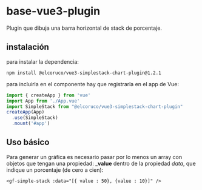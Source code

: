 # base-vue3-plugin
Plugin que dibuja una barra horizontal de stack de porcentaje.

## instalación
para instalar la dependencia:

```
npm install @elcoruco/vue3-simplestack-chart-plugin@1.2.1
```

para incluirla en el componente hay que registrarla en el app de Vue:

```js
import { createApp } from 'vue'
import App from './App.vue'
import SimpleStack from "@elcoruco/vue3-simplestack-chart-plugin"
createApp(App)
  .use(SimpleStack)
  .mount('#app')
```

## Uso básico
Para generar un gráfica es necesario pasar por lo menos un array con objetos que tengan una propiedad: ___value__ dentro de la propiedad _data_, que indique un porcentaje (de cero a cien):

```vue
<gf-simple-stack :data="[{ value : 50}, {value : 10}]" />
```